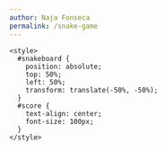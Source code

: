 ```yaml
---
author: Naja Fonseca
permalink: /snake-game
---
```


<!DOCTYPE html>
<html>
  <head>
    <!-- title of game -->
  	<title>Snake Game</title>
    <link href="https://fonts.googleapis.com/css?family=Antic+Slab" rel="stylesheet">

  </head>

  <body>
    <!--setting the canvas up as a id and canvas size-->
    <canvas id="snakeboard" width="400" height="400"></canvas>
    <script src="assets/js/snake.js"></script>

  <!--setting up the position of the board/canvas-->
    <style>
      #snakeboard {
        position: absolute;
        top: 50%;
        left: 50%;
        transform: translate(-50%, -50%);
      }
      #score {
        text-align: center;
        font-size: 100px;
      }
    </style>
  </body>
  </html>